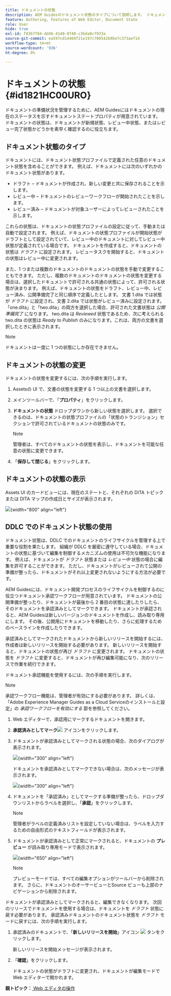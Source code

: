 ```yaml
---
title: ドキュメントの状態
description: AEM Guidesのドキュメント状態のタイプについて説明します。 ドキュメント状態を変更または表示する方法を理解し、DDLC でドキュメント状態を使用する。
feature: Authoring, Features of Web Editor, Document State
role: User
hide: true
exl-id: f8367f84-dd46-4140-8748-c3bda0cf933a
source-git-commit: ea597cd14469f21e197c700542b9be7c373aef14
workflow-type: tm+mt
source-wordcount: '936'
ht-degree: 0%

---
```


# ドキュメントの状態 {#id1821HC00URO}

ドキュメントの準備状況を管理するために、AEM Guidesにはドキュメントの現在のステータスを示すドキュメントステートプロパティが用意されています。 ドキュメントの状態は、ドキュメントが新規状態、レビュー中状態、またはレビュー完了状態かどうかを素早く確認するのに役立ちます。

## ドキュメント状態のタイプ

ドキュメントには、ドキュメント状態プロファイルで定義された任意のドキュメント状態を含めることができます。 例えば、ドキュメントには次のいずれかのドキュメント状態があります。

- ドラフト – ドキュメントが作成され、新しい変更と共に保存されることを示します。
- レビュー中 – ドキュメントのレビューワークフローが開始されたことを示します。
- レビュー済み – ドキュメントが対象ユーザーによってレビューされたことを示します。

これらの状態は、ドキュメントの状態プロファイルの設定に従って、手動または自動で設定されます。 例えば、ドキュメントの状態プロファイルが開始状態がドラフトとして設定されていて、レビュー中のドキュメントに対してレビュー中状態が定義されている場合です。 ドキュメントを作成すると、ドキュメントの状態は *ドラフト* に設定されます。 レビュータスクを開始すると、ドキュメントの状態はレビュー中に変更されます。

また、1 つまたは複数のドキュメントのドキュメントの状態を手動で変更することもできます。 ただし、複数のドキュメントのドキュメントの状態を変更する場合は、選択したドキュメントで許可される共通の状態によって、許可される状態が決まります。 例えば、ドキュメントの状態をドラフト、レビュー中、レビュー済み、公開準備完了と同じ順序で定義したとします。 文書 1.dita では状態が *ドラフト* に設定され、文書 2.dita では状態がレビュー済みに設定されます。 「one.dita」と「two.dita」の両方を選択した場合、許可された文書状態は *公開準備完了* になります。 two.dita は *Reviewed* 状態であるため、次に考えられる two.dita の状態は *Ready to Publish* のみになります。これは、両方の文書を選択したときに表示されます。

>[!NOTE]
>
> ドキュメントは一度に 1 つの状態にしか存在できません。

## ドキュメントの状態の変更

ドキュメントの状態を変更するには、次の手順を実行します。

1. Assetsの UI で、文書の状態を変更する 1 つ以上の文書を選択します。
1. メインツールバーで、「**プロパティ**」をクリックします。
1. **ドキュメントの状態** ドロップダウンから新しい状態を選択します。 選択できるのは、ドキュメントの状態プロファイルの「状態のトランジション」セクションで許可されているドキュメントの状態のみです。

   >[!NOTE]
   >
   >管理者は、すべてのドキュメントの状態を表示し、ドキュメントを可能な任意の状態に変更できます。

1. 「**保存して閉じる**」をクリックします。

## ドキュメントの状態の表示

Assets UI のカードビューには、現在のステートと、それぞれの DITA トピックまたは DITA マップの作成日とサイズが表示されます。

![](images/document_state.png){width="800" align="left"}

## DDLC でのドキュメント状態の使用

ドキュメント状態は、DDLC でのドキュメントのライフサイクルを管理する上で重要な役割を果たします。 組織が DDLC を厳密に遵守している場合、ドキュメントの状態に基づいて編集を制御するメカニズムの使用は不可欠な機能になります。 例えば、ドキュメントが *ドラフト* 状態または *レビュー中* 状態の場合に編集を許可することができます。 ただし、ドキュメントがレビューされて公開の準備が整ったら、ドキュメントがそれ以上変更されないようにする方法が必要です。

AEM Guidesには、ドキュメント開発プロセスのライフサイクルを制御するのに役立つドキュメント承認ワークフローが用意されています。 ドキュメントの公開準備が整ったり、ドキュメントが最後から 2 番目の状態に達したりしたら、そのドキュメントを承認済みとしてマークできます。 ドキュメントが承認されると、AEM Guidesは新しいバージョンのドキュメントを作成し、読み取り専用にします。 その後、公開用にドキュメントを移動したり、さらに処理するためのベースラインを作成したりできます。

承認済みとしてマークされたドキュメントから新しいリリースを開始するには、作成者は新しいリリースを開始する必要があります。 新しいリリースを開始すると、ドキュメントの状態が再び *ドラフト* に変更されます。 ドキュメントの状態を *ドラフト* に変更すると、ドキュメントが再び編集可能になり、次のリリースで作業を続行できます。

ドキュメント承認機能を使用するには、次の手順を実行します。

>[!NOTE]
>
> 承認ワークフロー機能は、管理者が有効にする必要があります。 詳しくは、「Adobe Experience Manager Guides as a Cloud Serviceのインストールと設定」の *承認ワークフローを有効にする* 節を参照してください。

1. Web エディターで、承認用にマークするドキュメントを開きます。

1. **承認済みとしてマーク**![](images/mark_approve_icon.svg) アイコンをクリックします。

1. ドキュメントが承認済みとしてマークされる状態の場合、次のダイアログが表示されます。

   ![](images/mark-approved-correct-state.png){width="300" align="left"}

   ドキュメントを承認済みとしてマークできない場合は、次のメッセージが表示されます。

   ![](images/mark-approved-incorrect-state.png){width="300" align="left"}

1. ドキュメントを「承認済み」としてマークする準備が整ったら、ドロップダウンリストからラベルを選択し、「**承認**」をクリックします。

   >[!NOTE]
   >
   > 管理者がラベルの定義済みリストを設定していない場合は、ラベルを入力するための自由形式のテキストフィールドが表示されます。

1. ドキュメントが承認済みとして正常にマークされると、ドキュメントの **プレビュー** が読み取り専用モードで表示されます。

   ![](images/approved-doc-read-only.png){width="650" align="left"}

   >[!NOTE]
   >
   > プレビューモードでは、すべての編集オプションがツールバーから削除されます。 さらに、ドキュメントのオーサービューとSource ビューも上部のナビゲーションから削除されます。


ドキュメントが承認済みとしてマークされると、編集できなくなります。 次回のリリースでドキュメントを使用する場合は、ドキュメントを *ドラフト* 状態に戻す必要があります。 承認済みドキュメントのドキュメント状態を *ドラフト* モードに戻すには、次の手順を実行します。

1. 承認済みのドキュメントで、「**新しいリリースを開始**」アイコン ![](images/approved-restart-draft-mode-icon.svg) タンをクリックします。

   新しいリリースを開始メッセージが表示されます。

1. 「**確認**」をクリックします。

   ドキュメントの状態がドラフトに変更され、ドキュメントが編集モードで Web エディターで開かれます。


**親トピック：**&#x200B;[ Web エディタの操作 ](web-editor.md)
